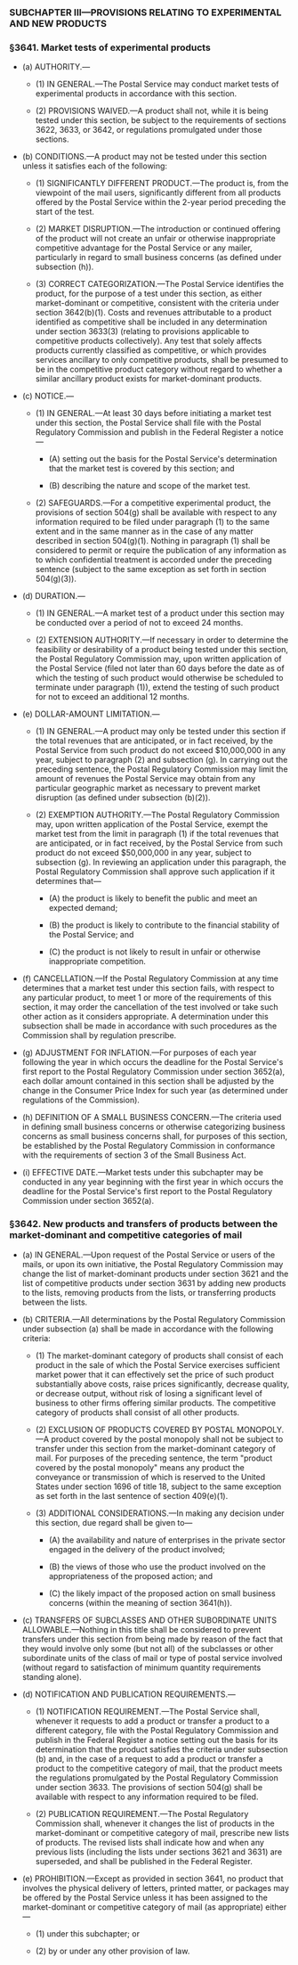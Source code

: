 ### SUBCHAPTER III—PROVISIONS RELATING TO EXPERIMENTAL AND NEW PRODUCTS

### §3641. Market tests of experimental products
* (a) AUTHORITY.—

  * (1) IN GENERAL.—The Postal Service may conduct market tests of experimental products in accordance with this section.

  * (2) PROVISIONS WAIVED.—A product shall not, while it is being tested under this section, be subject to the requirements of sections 3622, 3633, or 3642, or regulations promulgated under those sections.


* (b) CONDITIONS.—A product may not be tested under this section unless it satisfies each of the following:

  * (1) SIGNIFICANTLY DIFFERENT PRODUCT.—The product is, from the viewpoint of the mail users, significantly different from all products offered by the Postal Service within the 2-year period preceding the start of the test.

  * (2) MARKET DISRUPTION.—The introduction or continued offering of the product will not create an unfair or otherwise inappropriate competitive advantage for the Postal Service or any mailer, particularly in regard to small business concerns (as defined under subsection (h)).

  * (3) CORRECT CATEGORIZATION.—The Postal Service identifies the product, for the purpose of a test under this section, as either market-dominant or competitive, consistent with the criteria under section 3642(b)(1). Costs and revenues attributable to a product identified as competitive shall be included in any determination under section 3633(3) (relating to provisions applicable to competitive products collectively). Any test that solely affects products currently classified as competitive, or which provides services ancillary to only competitive products, shall be presumed to be in the competitive product category without regard to whether a similar ancillary product exists for market-dominant products.


* (c) NOTICE.—

  * (1) IN GENERAL.—At least 30 days before initiating a market test under this section, the Postal Service shall file with the Postal Regulatory Commission and publish in the Federal Register a notice—

    * (A) setting out the basis for the Postal Service's determination that the market test is covered by this section; and

    * (B) describing the nature and scope of the market test.


  * (2) SAFEGUARDS.—For a competitive experimental product, the provisions of section 504(g) shall be available with respect to any information required to be filed under paragraph (1) to the same extent and in the same manner as in the case of any matter described in section 504(g)(1). Nothing in paragraph (1) shall be considered to permit or require the publication of any information as to which confidential treatment is accorded under the preceding sentence (subject to the same exception as set forth in section 504(g)(3)).


* (d) DURATION.—

  * (1) IN GENERAL.—A market test of a product under this section may be conducted over a period of not to exceed 24 months.

  * (2) EXTENSION AUTHORITY.—If necessary in order to determine the feasibility or desirability of a product being tested under this section, the Postal Regulatory Commission may, upon written application of the Postal Service (filed not later than 60 days before the date as of which the testing of such product would otherwise be scheduled to terminate under paragraph (1)), extend the testing of such product for not to exceed an additional 12 months.


* (e) DOLLAR-AMOUNT LIMITATION.—

  * (1) IN GENERAL.—A product may only be tested under this section if the total revenues that are anticipated, or in fact received, by the Postal Service from such product do not exceed $10,000,000 in any year, subject to paragraph (2) and subsection (g). In carrying out the preceding sentence, the Postal Regulatory Commission may limit the amount of revenues the Postal Service may obtain from any particular geographic market as necessary to prevent market disruption (as defined under subsection (b)(2)).

  * (2) EXEMPTION AUTHORITY.—The Postal Regulatory Commission may, upon written application of the Postal Service, exempt the market test from the limit in paragraph (1) if the total revenues that are anticipated, or in fact received, by the Postal Service from such product do not exceed $50,000,000 in any year, subject to subsection (g). In reviewing an application under this paragraph, the Postal Regulatory Commission shall approve such application if it determines that—

    * (A) the product is likely to benefit the public and meet an expected demand;

    * (B) the product is likely to contribute to the financial stability of the Postal Service; and

    * (C) the product is not likely to result in unfair or otherwise inappropriate competition.


* (f) CANCELLATION.—If the Postal Regulatory Commission at any time determines that a market test under this section fails, with respect to any particular product, to meet 1 or more of the requirements of this section, it may order the cancellation of the test involved or take such other action as it considers appropriate. A determination under this subsection shall be made in accordance with such procedures as the Commission shall by regulation prescribe.

* (g) ADJUSTMENT FOR INFLATION.—For purposes of each year following the year in which occurs the deadline for the Postal Service's first report to the Postal Regulatory Commission under section 3652(a), each dollar amount contained in this section shall be adjusted by the change in the Consumer Price Index for such year (as determined under regulations of the Commission).

* (h) DEFINITION OF A SMALL BUSINESS CONCERN.—The criteria used in defining small business concerns or otherwise categorizing business concerns as small business concerns shall, for purposes of this section, be established by the Postal Regulatory Commission in conformance with the requirements of section 3 of the Small Business Act.

* (i) EFFECTIVE DATE.—Market tests under this subchapter may be conducted in any year beginning with the first year in which occurs the deadline for the Postal Service's first report to the Postal Regulatory Commission under section 3652(a).

### §3642. New products and transfers of products between the market-dominant and competitive categories of mail
* (a) IN GENERAL.—Upon request of the Postal Service or users of the mails, or upon its own initiative, the Postal Regulatory Commission may change the list of market-dominant products under section 3621 and the list of competitive products under section 3631 by adding new products to the lists, removing products from the lists, or transferring products between the lists.

* (b) CRITERIA.—All determinations by the Postal Regulatory Commission under subsection (a) shall be made in accordance with the following criteria:

  * (1) The market-dominant category of products shall consist of each product in the sale of which the Postal Service exercises sufficient market power that it can effectively set the price of such product substantially above costs, raise prices significantly, decrease quality, or decrease output, without risk of losing a significant level of business to other firms offering similar products. The competitive category of products shall consist of all other products.

  * (2) EXCLUSION OF PRODUCTS COVERED BY POSTAL MONOPOLY.—A product covered by the postal monopoly shall not be subject to transfer under this section from the market-dominant category of mail. For purposes of the preceding sentence, the term "product covered by the postal monopoly" means any product the conveyance or transmission of which is reserved to the United States under section 1696 of title 18, subject to the same exception as set forth in the last sentence of section 409(e)(1).

  * (3) ADDITIONAL CONSIDERATIONS.—In making any decision under this section, due regard shall be given to—

    * (A) the availability and nature of enterprises in the private sector engaged in the delivery of the product involved;

    * (B) the views of those who use the product involved on the appropriateness of the proposed action; and

    * (C) the likely impact of the proposed action on small business concerns (within the meaning of section 3641(h)).


* (c) TRANSFERS OF SUBCLASSES AND OTHER SUBORDINATE UNITS ALLOWABLE.—Nothing in this title shall be considered to prevent transfers under this section from being made by reason of the fact that they would involve only some (but not all) of the subclasses or other subordinate units of the class of mail or type of postal service involved (without regard to satisfaction of minimum quantity requirements standing alone).

* (d) NOTIFICATION AND PUBLICATION REQUIREMENTS.—

  * (1) NOTIFICATION REQUIREMENT.—The Postal Service shall, whenever it requests to add a product or transfer a product to a different category, file with the Postal Regulatory Commission and publish in the Federal Register a notice setting out the basis for its determination that the product satisfies the criteria under subsection (b) and, in the case of a request to add a product or transfer a product to the competitive category of mail, that the product meets the regulations promulgated by the Postal Regulatory Commission under section 3633. The provisions of section 504(g) shall be available with respect to any information required to be filed.

  * (2) PUBLICATION REQUIREMENT.—The Postal Regulatory Commission shall, whenever it changes the list of products in the market-dominant or competitive category of mail, prescribe new lists of products. The revised lists shall indicate how and when any previous lists (including the lists under sections 3621 and 3631) are superseded, and shall be published in the Federal Register.


* (e) PROHIBITION.—Except as provided in section 3641, no product that involves the physical delivery of letters, printed matter, or packages may be offered by the Postal Service unless it has been assigned to the market-dominant or competitive category of mail (as appropriate) either—

  * (1) under this subchapter; or

  * (2) by or under any other provision of law.